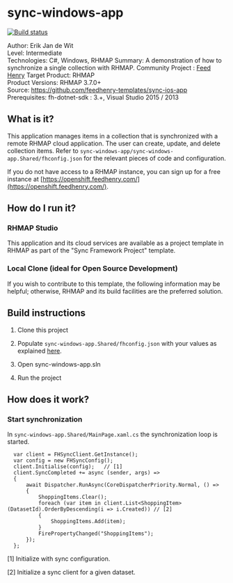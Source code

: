 # sync-windows-app
[![Build status](https://ci.appveyor.com/api/projects/status/76fekkii1oo5whsx?svg=true)](https://ci.appveyor.com/project/edewit/sync-windows-app)

Author: Erik Jan de Wit   
Level: Intermediate  
Technologies: C#, Windows, RHMAP
Summary: A demonstration of how to synchronize a single collection with RHMAP. 
Community Project : [Feed Henry](http://feedhenry.org)
Target Product: RHMAP  
Product Versions: RHMAP 3.7.0+   
Source: https://github.com/feedhenry-templates/sync-ios-app  
Prerequisites: fh-dotnet-sdk : 3.+, Visual Studio 2015 / 2013

## What is it?

This application manages items in a collection that is synchronized with a remote RHMAP cloud application.  The user can create, update, and delete collection items.  Refer to `sync-windows-app/sync-windows-app.Shared/fhconfig.json` for the relevant pieces of code and configuration.

If you do not have access to a RHMAP instance, you can sign up for a free instance at [https://openshift.feedhenry.com/](https://openshift.feedhenry.com/).

## How do I run it?  

### RHMAP Studio

This application and its cloud services are available as a project template in RHMAP as part of the "Sync Framework Project" template.

### Local Clone (ideal for Open Source Development)
If you wish to contribute to this template, the following information may be helpful; otherwise, RHMAP and its build facilities are the preferred solution.

## Build instructions

1. Clone this project

2. Populate ```sync-windows-app.Shared/fhconfig.json``` with your values as explained [here](http://docs.feedhenry.com/v3/dev_tools/sdks/windows.html#windows-existing_app-set_up_configuration).

3. Open sync-windows-app.sln

4. Run the project
 
## How does it work?

### Start synchronization

In ```sync-windows-app.Shared/MainPage.xaml.cs``` the synchronization loop is started.
```
  var client = FHSyncClient.GetInstance();
  var config = new FHSyncConfig();
  client.Initialise(config);   // [1]
  client.SyncCompleted += async (sender, args) =>
  {
      await Dispatcher.RunAsync(CoreDispatcherPriority.Normal, () =>
      {
          ShoppingItems.Clear();
          foreach (var item in client.List<ShoppingItem>(DatasetId).OrderByDescending(i => i.Created)) // [2]
          {
              ShoppingItems.Add(item);
          }
          FirePropertyChanged("ShoppingItems");
      });
  };
```
[1] Initialize with sync configuration.

[2] Initialize a sync client for a given dataset.
